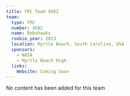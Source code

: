 ```yaml
---
title: FRC Team 4582
team:
  type: FRC
  number: 4582
  name: Robohawks 
  rookie_year: 2013
  location: Myrtle Beach, South Carolina, USA
  sponsors:
    - NASA
    - Myrtle Beach High
  links:
    Website: Coming Soon
---
```

No content has been added for this team